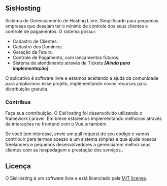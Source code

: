 ## SisHosting

Sistema de Gerenciamento de Hosting Livre. Simplificado para pequenas empresas que desejam ter o mínimo de controle dos seus clientes e controle de pagamentos. O sistema possui:

- Cadastro de Clientes.
- Cadastro dos Domínios.
- Geração da Fatura.
- Controle de Pagamento, com lançamentos futuros.
- Sistema de atendimento através de Tickets ***[Ainda para implementação]***.

O aplicativo é software livre e estamos aceitando a ajuda da comunidade para ampliarmos esse projeto, implementando novos recursos para distribuição gratuita.

### Contribua

Faça sua contribuição. O SisHosting foi desenvolvido utilizando o framework Laravel. Em breve estaremos implementando melhorias através de interações no frontend com o Vue.js também.

Se você tem interesse, envie um pull request do seu código e vamos contribuir para termos acesso a um sistema simples e que ajude nossos freelancers e pequenos desenvolvedores a gerenciarem melhor seus clientes com as hospedagem e prestação dos serviços..


## Licença

O SisHosting é um software livre e está licenciado pela [MIT license](https://opensource.org/licenses/MIT).
